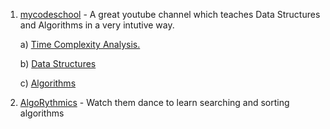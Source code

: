 1) [mycodeschool](https://www.youtube.com/channel/UClEEsT7DkdVO_fkrBw0OTrA) - A great youtube channel which teaches Data Structures and Algorithms in a very intutive way.

   a) [Time Complexity Analysis.](https://www.youtube.com/playlist?list=PL2_aWCzGMAwI9HK8YPVBjElbLbI3ufctn)
   
   b) [Data Structures](https://www.youtube.com/watch?v=92S4zgXN17o&list=PL2_aWCzGMAwI3W_JlcBbtYTwiQSsOTa6P)
   
   c) [Algorithms](https://www.youtube.com/watch?v=pkkFqlG0Hds&list=PL2_aWCzGMAwKedT2KfDMB9YA5DgASZb3U)

2) [AlgoRythmics](https://www.youtube.com/channel/UCIqiLefbVHsOAXDAxQJH7Xw) - Watch them dance to learn searching and sorting algorithms
